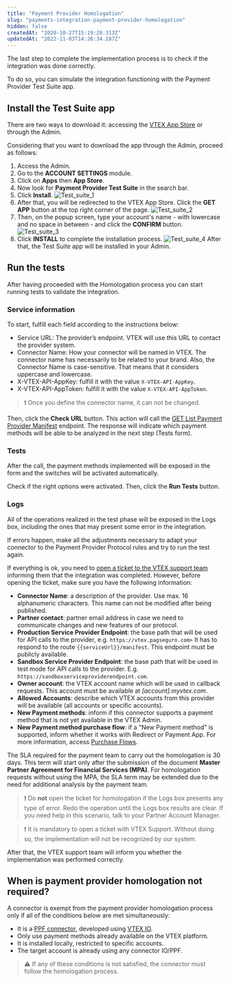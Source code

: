 ```yaml
---
title: "Payment Provider Homologation"
slug: "payments-integration-payment-provider-homologation"
hidden: false
createdAt: "2020-10-27T15:19:20.313Z"
updatedAt: "2022-11-03T14:26:34.287Z"
---
```


The last step to complete the implementation process is to check if the integration was done correctly.

To do so, you can simulate the integration functioning with the Payment Provider Test Suite app.

## Install the Test Suite app

There are two ways to download it: accessing the [VTEX App Store](https://apps.vtex.com/vtex-payment-provider-test-suite/p) or through the Admin.

Considering that you want to download the app through the Admin, proceed as follows:

1. Access the Admin.
2. Go to the **ACCOUNT SETTINGS** module.
3. Click on **Apps** then **App Store**.
4. Now look for **Payment Provider Test Suite** in the search bar.
5. Click **Install**.
   ![Test\_suite\_1](https://cdn.jsdelivr.net/gh/vtexdocs/dev-portal-content@main/images/payments-integration-payment-provider-homologation-0.png)
6. After that, you will be redirected to the VTEX App Store. Click the **GET APP** button at the top right corner of the page.
   ![Test\_suite\_2](https://cdn.jsdelivr.net/gh/vtexdocs/dev-portal-content@main/images/payments-integration-payment-provider-homologation-1.png)
7. Then, on the popup screen, type your account's name - with lowercase and no space in between - and click the **CONFIRM** button.
   ![Test\_suite\_3](https://cdn.jsdelivr.net/gh/vtexdocs/dev-portal-content@main/images/payments-integration-payment-provider-homologation-2.png)
8. Click **INSTALL** to complete the installation process.
   ![Test\_suite\_4](https://cdn.jsdelivr.net/gh/vtexdocs/dev-portal-content@main/images/payments-integration-payment-provider-homologation-3.png)
   After that, the Test Suite app will be installed in your Admin.

## Run the tests

After having proceeded with the Homologation process you can start running tests to validate the integration.

### Service information

To start, fulfill each field according to the instructions below:

- Service URL: The provider’s endpoint. VTEX will use this URL to contact the provider system.
- Connector Name: How your connector will be named in VTEX. The connector name has necessarily to be related to your brand. Also, the Connector Name is case-sensitive. That means that it considers uppercase and lowercase.
- X-VTEX-API-AppKey: fulfill it with the value `X-VTEX-API-AppKey`.
- X-VTEX-API-AppToken: fulfill it with the value `X-VTEX-API-AppToken`.

>❗ Once you define the connector name, it can not be changed.

Then, click the **Check URL** button. This action will call the [GET List Payment Provider Manifest](https://developers.vtex.com/docs/api-reference/payment-provider-protocol#get-/manifest) endpoint. The response will indicate which payment methods will be able to be analyzed in the next step (Tests form).

### Tests

After the call, the payment methods implemented will be exposed in the form and the switches will be activated automatically.

Check if the right options were activated. Then, click the **Run Tests** button.

### Logs

All of the operations realized in the test phase will be exposed in the Logs box, including the ones that may present some error in the integration.

If errors happen, make all the adjustments necessary to adapt your connector to the Payment Provider Protocol rules and try to run the test again.

If everything is ok, you need to [open a ticket to the VTEX support team](https://help.vtex.com/en/tutorial/opening-tickets-to-vtex-support--16yOEqpO32UQYygSmMSSAM?locale=en) informing them that the integration was completed. However, before opening the ticket, make sure you have the following information:

- **Connector Name**: a description of the provider. Use max. 16 alphanumeric characters. This name can not be modified after being published.
- **Partner contact**: partner email address in case we need to communicate changes and new features of our protocol.
- **Production Service Provider Endpoint**: the base path that will be used for API calls to the provider, e.g. `https://vtex.pagseguro.com>` It has to respond to the route `{{serviceUrl}}/manifest`. This endpoint must be publicly available.
- **Sandbox Service Provider Endpoint**: the base path that will be used in test mode for API calls to the provider. E.g. `https://sandboxserviceproviderendpoint.com`.
- **Owner account**: the VTEX account name which will be used in callback requests. This account must be available at *[account].myvtex.com*.
- **Allowed Accounts**: describe which VTEX accounts from this provider will be available (all accounts or specific accounts).
- **New Payment methods**: inform if this connector supports a payment method that is not yet available in the VTEX Admin.
- **New Payment method purchase flow**: if a "New Payment method" is supported, inform whether it works with Redirect or Payment App. For more information, access  [Purchase Flows](https://developers.vtex.com/vtex-rest-api/docs/payments-integration-purchase-flows).

The SLA required for the payment team to carry out the homologation is 30 days. This term will start only after the submission of the document **Master Partner Agreement for Financial Services (MPA)**. For homologation requests without using the MPA, the SLA term may be extended due to the need for additional analysis by the payment team.

> ❗ Do **not** open the ticket for homologation if the Logs box presents any type of error. Redo the operation until the Logs box results are clear. If you need help in this scenario, talk to your Partner Account Manager.

> ❗ It is mandatory to open a ticket with VTEX Support. Without doing so, the implementation will not be recognized by our system.

After that, the VTEX support team will inform you whether the implementation was performed correctly.

## When is payment provider homologation not required?

A connector is exempt from the payment provider homologation process only if all of the conditions below are met simultaneously:

- It is a [PPF connector](https://developers.vtex.com/docs/guides/payments-integration-payment-provider-framework), developed using [VTEX IO](https://developers.vtex.com/docs/guides/vtex-io-documentation-what-is-vtex-io).
- Only use payment methods already available on the VTEX platform.
- It is installed locally, restricted to specific accounts.
- The target account is already using any connector IO/PPF.

> ⚠️ If any of these conditions is not satisfied, the connector must follow the homologation process.

